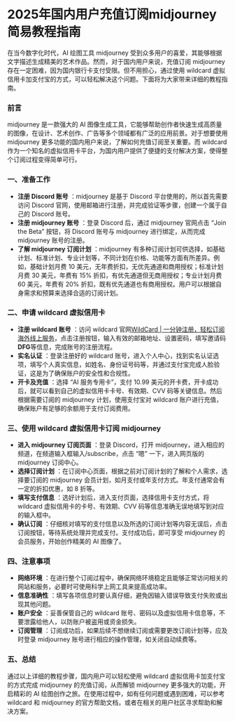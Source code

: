 # 2025年国内用户充值订阅midjourney简易教程指南

在当今数字化时代，AI 绘图工具 midjourney 受到众多用户的喜爱，其能够根据文字描述生成精美的艺术作品。然而，对于国内用户来说，充值订阅 midjourney 存在一定困难，因为国内银行卡支付受限。但不用担心，通过使用 wildcard 虚拟信用卡加支付宝的方式，可以轻松解决这个问题。下面将为大家带来详细的教程指南。

### 前言

midjourney 是一款强大的 AI 图像生成工具，它能够帮助创作者快速生成高质量的图像，在设计、艺术创作、广告等多个领域都有广泛的应用前景。对于想要使用 midjourney 更多功能的国内用户来说，了解如何充值订阅至关重要。而 wildcard 作为一个知名的虚拟信用卡平台，为国内用户提供了便捷的支付解决方案，使得整个订阅过程变得简单可行。

### 一、准备工作

- **注册 Discord 账号** ：midjourney 是基于 Discord 平台使用的，所以首先需要访问 Discord 官网，使用邮箱进行注册，并完成验证等步骤，创建一个属于自己的 Discord 账号。
- **注册 midjourney 账号** ：登录 Discord 后，通过 midjourney 官网点击 “Join the Beta” 按钮，将 Discord 账号与 midjourney 进行绑定，从而完成 midjourney 账号的注册。
- **了解 midjourney 订阅计划** ：midjourney 有多种订阅计划可供选择，如基础计划、标准计划、专业计划等，不同计划在价格、功能等方面有所差异。例如，基础计划月费 10 美元，无年费折扣，无优先通道和商用授权；标准计划月费 30 美元，年费有 15% 折扣，有优先通道但无商用授权；专业计划月费 60 美元，年费有 20% 折扣，既有优先通道也有商用授权。用户可以根据自身需求和预算来选择合适的订阅计划。

### 二、申请 wildcard 虚拟信用卡

- **注册 wildcard 账号** ：访问 wildcard 官网[WildCard | 一分钟注册，轻松订阅海外线上服务](https://bewildcard.com/i/DFG)，点击注册按钮，输入有效的邮箱地址、设置密码，填写邀请码**DFG**等信息，完成账号的注册流程。
- **实名认证** ：登录注册好的 wildcard 账号，进入个人中心，找到实名认证选项，填写个人真实信息，如姓名、身份证号码等，并通过支付宝完成人脸验证，这是为了确保账户的安全性和合规性。
- **开卡及充值** ：选择 “AI 服务专用卡”，支付 10.99 美元的开卡费，开卡成功后，就可以看到自己的虚拟信用卡卡号、有效期、CVV 码等关键信息。然后根据需要订阅的 midjourney 计划，使用支付宝对 wildcard 账户进行充值，确保账户有足够的余额用于支付订阅费用。

### 三、使用 wildcard 虚拟信用卡订阅 midjourney

- **进入 midjourney 订阅页面** ：登录 Discord，打开 midjourney，进入相应的频道，在频道输入框输入/subscribe，点击 “嗯” 一下，进入网页版的 midjourney 订阅中心。
- **选择订阅计划** ：在订阅中心页面，根据之前对订阅计划的了解和个人需求，选择要订阅的 midjourney 会员计划，如月支付或年支付方式。年支付通常会有一定的折扣优惠，如 8 折等。
- **填写支付信息** ：选好计划后，进入支付页面，选择信用卡支付方式，将 wildcard 虚拟信用卡的卡号、有效期、CVV 码等信息准确无误地填写到对应的输入框中。
- **确认订阅** ：仔细核对填写的支付信息以及所选的订阅计划等内容无误后，点击订阅按钮，等待系统处理并完成支付。支付成功后，即可享受 midjourney 的会员服务，开始创作精美的 AI 图像了。

### 四、注意事项

- **网络环境** ：在进行整个订阅过程中，确保网络环境稳定且能够正常访问相关的网站和服务，必要时可使用科学上网工具来提高成功率。
- **信息准确性** ：填写各项信息时要认真仔细，避免因输入错误导致支付失败或出现其他问题。
- **账户安全** ：妥善保管自己的 wildcard 账号、密码以及虚拟信用卡信息等，不要泄露给他人，以防账户被盗用或资金损失。
- **订阅管理** ：订阅成功后，如果后续不想继续订阅或需要更改订阅计划等，应及时登录 midjourney 账号进行相应的操作管理，如关闭自动续费等。

### 五、总结

通过以上详细的教程步骤，国内用户可以轻松使用 wildcard 虚拟信用卡加支付宝的方式完成 midjourney 的充值订阅，从而解锁 midjourney 更多强大的功能，开启精彩的 AI 绘图创作之旅。在使用过程中，如有任何问题或遇到困难，可以参考 wildcard 和 midjourney 的官方帮助文档，或者在相关的用户社区寻求帮助和解决方案。
